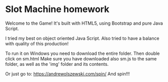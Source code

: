 # Slot Machine homework
 Welcome to the Game!
 It's built with HTML5, using Bootstrap and pure Java Script.

 I tried my best on object oriented Java Script.
 Also tried to have a balance with quality of this production!

 To run it on Windows you need to download the entire folder.
 Then double click on sm.html
 Make sure you have downloaded also sm.js to the same folder, as well as the 'img' folder and its contents.

Or just go to: https://andrewolszewski.com/spin/
And spin!!!
